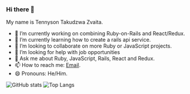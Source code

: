 ### Hi there 👋

My name is Tennyson Takudzwa Zvaita.



- 🔭 I’m currently working on combining Ruby-on-Rails and React/Redux.
- 🌱 I’m currently learning how to create a rails api service.
- 👯 I’m looking to collaborate on more Ruby or JavaScript projects.
- 🤔 I’m looking for help with job opportunities
- 💬 Ask me about Ruby, JavaScript, Rails, React and Redux.
- 📫 How to reach me: [Email](tzvaita@gmail.com).
- 😄 Pronouns: He/Him.

![GitHub stats](https://github-readme-stats.vercel.app/api?username=tzvaita&show_icons=true&theme=tokyonight)
![Top Langs](https://github-readme-stats.vercel.app/api/top-langs/?username=tzvaita&theme=tokyonight)
